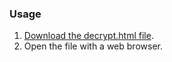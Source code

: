 ### Usage

1. [Download the decrypt.html file](https://github.com/standardfile/decrypt/blob/master/decrypt.html).
2. Open the file with a web browser.
